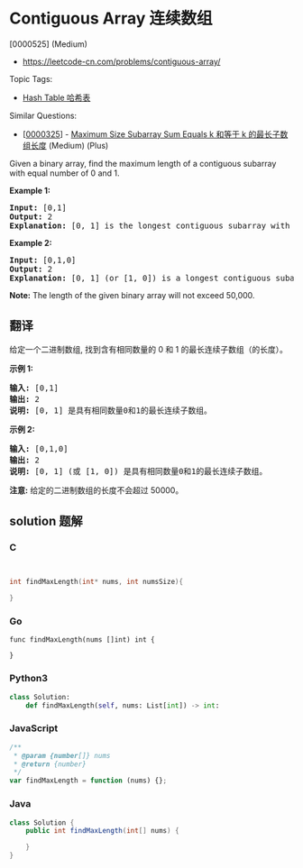# Contiguous Array 连续数组

[0000525] (Medium)

- https://leetcode-cn.com/problems/contiguous-array/

Topic Tags:

- [Hash Table 哈希表](https://leetcode-cn.com/tag/hash-table/)

Similar Questions:

- [[0000325](https://leetcode-cn.com/problems/maximum-size-subarray-sum-equals-k/)] - [Maximum Size Subarray Sum Equals k 和等于 k 的最长子数组长度](./0000325.maximum-size-subarray-sum-equals-k.md) (Medium) (Plus)

Given a binary array, find the maximum length of a contiguous subarray with equal number of 0 and 1.

**Example 1:**

<pre><b>Input:</b> [0,1]
<b>Output:</b> 2
<b>Explanation:</b> [0, 1] is the longest contiguous subarray with equal number of 0 and 1.
</pre>

**Example 2:**

<pre><b>Input:</b> [0,1,0]
<b>Output:</b> 2
<b>Explanation:</b> [0, 1] (or [1, 0]) is a longest contiguous subarray with equal number of 0 and 1.
</pre>

**Note:** The length of the given binary array will not exceed 50,000.

## 翻译

给定一个二进制数组, 找到含有相同数量的 0 和 1 的最长连续子数组（的长度）。

**示例 1:**

<pre><strong>输入:</strong> [0,1]
<strong>输出:</strong> 2
<strong>说明:</strong> [0, 1] 是具有相同数量0和1的最长连续子数组。</pre>

**示例 2:**

<pre><strong>输入:</strong> [0,1,0]
<strong>输出:</strong> 2
<strong>说明:</strong> [0, 1] (或 [1, 0]) 是具有相同数量0和1的最长连续子数组。</pre>

**注意:** 给定的二进制数组的长度不会超过 50000。

## solution 题解

### C

```c


int findMaxLength(int* nums, int numsSize){

}


```

### Go

```golang
func findMaxLength(nums []int) int {

}
```

### Python3

```python
class Solution:
    def findMaxLength(self, nums: List[int]) -> int:

```

### JavaScript

```javascript
/**
 * @param {number[]} nums
 * @return {number}
 */
var findMaxLength = function (nums) {};
```

### Java

```java
class Solution {
    public int findMaxLength(int[] nums) {

    }
}
```
